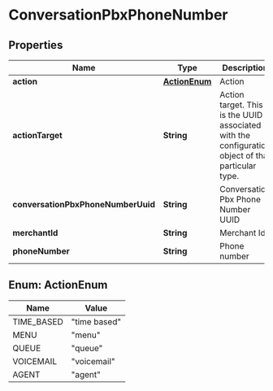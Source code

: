 

# ConversationPbxPhoneNumber


## Properties

| Name | Type | Description | Notes |
|------------ | ------------- | ------------- | -------------|
|**action** | [**ActionEnum**](#ActionEnum) | Action |  [optional] |
|**actionTarget** | **String** | Action target.  This is the UUID associated with the configuration object of that particular type. |  [optional] |
|**conversationPbxPhoneNumberUuid** | **String** | Conversation Pbx Phone Number UUID |  [optional] |
|**merchantId** | **String** | Merchant Id |  [optional] |
|**phoneNumber** | **String** | Phone number |  [optional] |



## Enum: ActionEnum

| Name | Value |
|---- | -----|
| TIME_BASED | &quot;time based&quot; |
| MENU | &quot;menu&quot; |
| QUEUE | &quot;queue&quot; |
| VOICEMAIL | &quot;voicemail&quot; |
| AGENT | &quot;agent&quot; |



